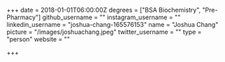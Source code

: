 +++
date = 2018-01-01T06:00:00Z
degrees = ["BSA Biochemistry", "Pre-Pharmacy"]
github_username = ""
instagram_username = ""
linkedin_username = "joshua-chang-165576153"
name = "Joshua Chang"
picture = "/images/joshuachang.jpeg"
twitter_username = ""
type = "person"
website = ""

+++
